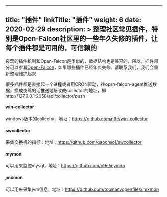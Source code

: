 
---
title: "插件"
linkTitle: "插件"
weight: 6
date: 2020-02-29
description: >
  整理社区常见插件，特别是Open-Falcon社区里的一些年久失修的插件，让每个插件都是可用的，可信赖的
---


夜莺的插件机制和Open-Falcon是类似的，数据结构也是兼容的，所以，插件部分可以参看[Open-Falcon](http://book.open-falcon.com/zh_0_2/usage/)，如果哪些插件已经年久失修，请联系我们，我们会重新整理维护起来

很多插件都是直接起一个进程或者用CRON驱动，往open-falcon-agent推送数据，换成夜莺的话推送地址改成collector的地址，即 http://127.0.0.1:2058/api/collector/push

#### win-collector

windows版本的collector，地址：https://github.com/n9e/win-collector

#### swcollector

采集交换机的指标：地址：https://github.com/gaochao1/swcollector

#### mymon

可以用来监控mysql，地址：https://github.com/n9e/mymon

#### jmxmon

可以用来采集jvm信息，地址：https://github.com/toomanyopenfiles/jmxmon


